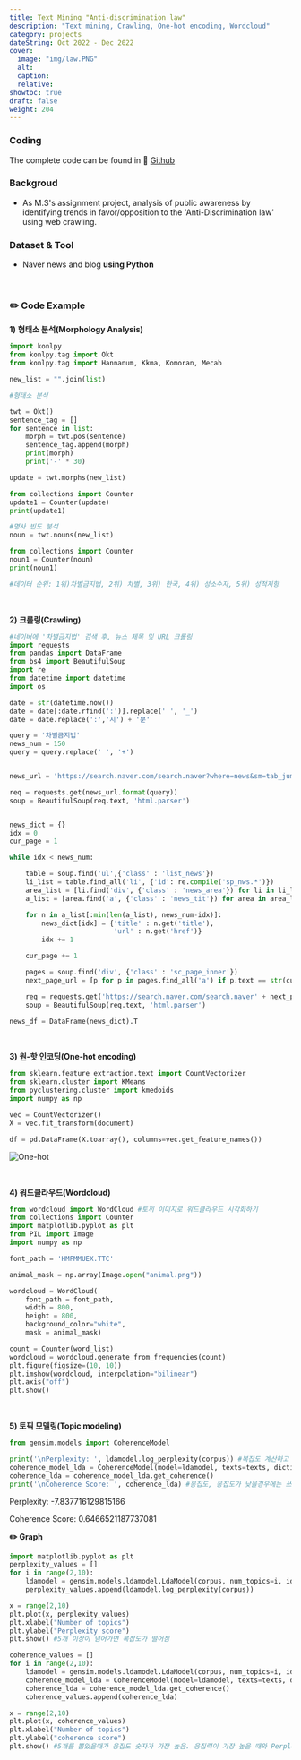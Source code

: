 ```yaml
---
title: Text Mining "Anti-discrimination law"
description: "Text mining, Crawling, One-hot encoding, Wordcloud"
category: projects
dateString: Oct 2022 - Dec 2022 
cover:
  image: "img/law.PNG"
  alt:
  caption:
  relative: 
showtoc: true
draft: false
weight: 204
---
```


### Coding
  The complete code can be found in 🔗 [Github](https://github.com/PikalounJM/Text-Mining/blob/main/Non-discrimination.ipynb)

### Backgroud
- As M.S's assignment project, analysis of public awareness by identifying trends in favor/opposition to the 'Anti-Discrimination law' using web crawling.

### Dataset & Tool
- Naver news and blog **using Python**

&nbsp;

### ✏️ Code Example

**1) 형태소 분석(Morphology Analysis)**

```python
import konlpy
from konlpy.tag import Okt
from konlpy.tag import Hannanum, Kkma, Komoran, Mecab

new_list = "".join(list)

#형태소 분석

twt = Okt()
sentence_tag = []
for sentence in list:
    morph = twt.pos(sentence)
    sentence_tag.append(morph)
    print(morph)
    print('-' * 30)

update = twt.morphs(new_list)

from collections import Counter
update1 = Counter(update)
print(update1)

#명사 빈도 분석
noun = twt.nouns(new_list)

from collections import Counter
noun1 = Counter(noun)
print(noun1)

#데이터 순위: 1위)차별금지법, 2위) 차별, 3위) 한국, 4위) 성소수자, 5위) 성적지향
```
&nbsp;

**2) 크롤링(Crawling)**

```python
#네이버에 '차별금지법' 검색 후, 뉴스 제목 및 URL 크롤링
import requests
from pandas import DataFrame
from bs4 import BeautifulSoup
import re
from datetime import datetime
import os

date = str(datetime.now())
date = date[:date.rfind(':')].replace(' ', '_')
date = date.replace(':','시') + '분'

query = '차별금지법'
news_num = 150
query = query.replace(' ', '+')


news_url = 'https://search.naver.com/search.naver?where=news&sm=tab_jum&query={}'

req = requests.get(news_url.format(query))
soup = BeautifulSoup(req.text, 'html.parser')


news_dict = {}
idx = 0
cur_page = 1

while idx < news_num:

    table = soup.find('ul',{'class' : 'list_news'})
    li_list = table.find_all('li', {'id': re.compile('sp_nws.*')})
    area_list = [li.find('div', {'class' : 'news_area'}) for li in li_list]
    a_list = [area.find('a', {'class' : 'news_tit'}) for area in area_list]

    for n in a_list[:min(len(a_list), news_num-idx)]:
        news_dict[idx] = {'title' : n.get('title'),
                          'url' : n.get('href')}
        idx += 1

    cur_page += 1

    pages = soup.find('div', {'class' : 'sc_page_inner'})
    next_page_url = [p for p in pages.find_all('a') if p.text == str(cur_page)][0].get('href')

    req = requests.get('https://search.naver.com/search.naver' + next_page_url)
    soup = BeautifulSoup(req.text, 'html.parser')

news_df = DataFrame(news_dict).T
```
&nbsp;

**3) 원-핫 인코딩(One-hot encoding)**

```python
from sklearn.feature_extraction.text import CountVectorizer
from sklearn.cluster import KMeans
from pyclustering.cluster import kmedoids
import numpy as np

vec = CountVectorizer()
X = vec.fit_transform(document)

df = pd.DataFrame(X.toarray(), columns=vec.get_feature_names())
```
![One-hot](/img/onehot.PNG)

&nbsp;

**4) 워드클라우드(Wordcloud)**

```python
from wordcloud import WordCloud #토끼 이미지로 워드클라우드 시각화하기
from collections import Counter
import matplotlib.pyplot as plt
from PIL import Image
import numpy as np

font_path = 'HMFMMUEX.TTC'

animal_mask = np.array(Image.open("animal.png"))

wordcloud = WordCloud(
    font_path = font_path,
    width = 800,
    height = 800,
    background_color="white",
    mask = animal_mask)

count = Counter(word_list)
wordcloud = wordcloud.generate_from_frequencies(count)
plt.figure(figsize=(10, 10))
plt.imshow(wordcloud, interpolation="bilinear")
plt.axis("off")
plt.show()
```
&nbsp;

**5) 토픽 모델링(Topic modeling)**

```python
from gensim.models import CoherenceModel

print('\nPerplexity: ', ldamodel.log_perplexity(corpus)) #복잡도 계산하고 그 안에 단어들로 구성된 topic안에서 응집성이 어느정도인지 scoring
coherence_model_lda = CoherenceModel(model=ldamodel, texts=texts, dictionary=dictionary,topn=10)
coherence_lda = coherence_model_lda.get_coherence()
print('\nCoherence Score: ', coherence_lda) #응집도, 응집도가 낮을경우에는 쓰지 않는것이 좋다.
```

Perplexity:  -7.837716129815166

Coherence Score:  0.6466521187737081

**✏️ Graph**

```python
import matplotlib.pyplot as plt
perplexity_values = []
for i in range(2,10):
    ldamodel = gensim.models.ldamodel.LdaModel(corpus, num_topics=i, id2word = dictionary)
    perplexity_values.append(ldamodel.log_perplexity(corpus))

x = range(2,10)
plt.plot(x, perplexity_values)
plt.xlabel("Number of topics")
plt.ylabel("Perplexity score")
plt.show() #5개 이상이 넘어가면 복잡도가 떨어짐

coherence_values = []
for i in range(2,10):
    ldamodel = gensim.models.ldamodel.LdaModel(corpus, num_topics=i, id2word = dictionary)
    coherence_model_lda = CoherenceModel(model=ldamodel, texts=texts, dictionary=dictionary,topn=10)
    coherence_lda = coherence_model_lda.get_coherence()
    coherence_values.append(coherence_lda)

x = range(2,10)
plt.plot(x, coherence_values)
plt.xlabel("Number of topics")
plt.ylabel("coherence score")
plt.show() #5개를 뽑았을때가 응집도 숫자가 가장 높음. 응집력이 가장 높을 때와 Perplexity가 높지 않을때가 가장 적절함
```

